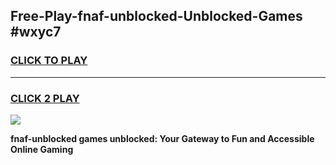 
## Free-Play-fnaf-unblocked-Unblocked-Games #wxyc7
<h3>
<a href="https://news.freeplayer.one?title=fnaf-unblocked&ref=8M">CLICK TO PLAY</a></h3>
<hr>

<h3>
<a href="https://news.freeplayer.one?title=fnaf-unblocked&ref=8M">CLICK 2 PLAY</a>
  
</h3>

<a href="https://news.freeplayer.one?title=fnaf-unblocked&ref=8M"><img src="https://clearcache.store/games.png"></a>


**fnaf-unblocked games unblocked: Your Gateway to Fun and Accessible Online Gaming**
